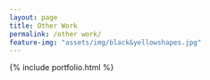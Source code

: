 ```yaml
---
layout: page
title: Other Work
permalink: /other work/
feature-img: "assets/img/black&yellowshapes.jpg"
---
```


{% include portfolio.html %}
